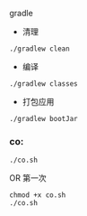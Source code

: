 gradle
- 清理
```
./gradlew clean
```
- 编译
```
./gradlew classes
```
- 打包应用
```
./gradlew bootJar
```

### co:
```
./co.sh
```
OR 第一次
```
chmod +x co.sh
./co.sh
```
